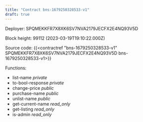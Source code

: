 ```yaml
---
title: "Contract bns-1679250328533-v1"
draft: true
---
```

Deployer: SPQMEKKFR7X8XK6SV7NVA2179JECFX2E4NQ93V5D


 



Block height: 99112 (2023-03-19T19:10:22.000Z)

Source code: {{<contractref "bns-1679250328533-v1" SPQMEKKFR7X8XK6SV7NVA2179JECFX2E4NQ93V5D bns-1679250328533-v1>}}

Functions:

* list-name _private_
* to-bool-response _private_
* change-price _public_
* purchase-name _public_
* unlist-name _public_
* get-current-name _read_only_
* get-listing _read_only_
* is-admin _read_only_
